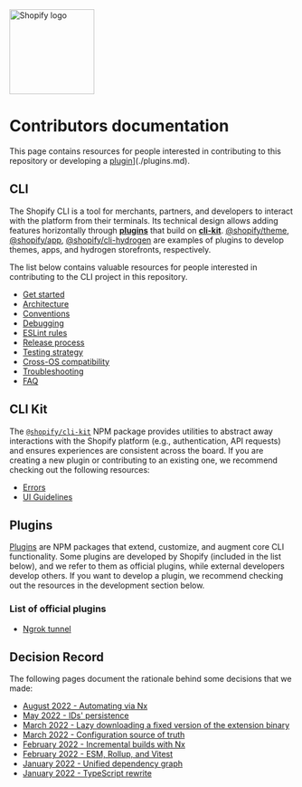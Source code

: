 <img src="https://github.com/Shopify/shopify-cli/raw/main/assets/logo.png" alt="Shopify logo" width="150">

# Contributors documentation

This page contains resources for people interested in contributing to this repository or developing a [plugin](./plugins.md)](./plugins.md).

## CLI

The Shopify CLI is a tool for merchants, partners, and developers to interact with the platform from their terminals. Its technical design allows adding features horizontally through [**plugins**](#plugins) that build on [**cli-kit**](#cli-kit). [@shopify/theme](https://www.npmjs.com/package/@shopify/theme), [@shopify/app](https://www.npmjs.com/package/@shopify/app), [@shopify/cli-hydrogen](https://www.npmjs.com/package/@shopify/cli-hydrogen) are examples of plugins to develop themes, apps, and hydrogen storefronts, respectively.

The list below contains valuable resources for people interested in contributing to the CLI project in this repository.

* [Get started](./cli/get-started.md)
* [Architecture](./cli/architecture.md)
* [Conventions](./cli/conventions.md)
* [Debugging](./cli/debugging.md)
* [ESLint rules](./cli/eslint-rules.md)
* [Release process](./cli/release.md)
* [Testing strategy](./cli/testing-strategy.md)
* [Cross-OS compatibility](./cli/cross-os-compatibility.md)
* [Troubleshooting](./cli/troubleshooting.md)
* [FAQ](./cli/faq.md)

## CLI Kit

The [`@shopify/cli-kit`](https://www.npmjs.com/package/@shopify/cli-kit) NPM package provides utilities to abstract away interactions with the Shopify platform (e.g., authentication, API requests) and ensures experiences are consistent across the board. If you are creating a new plugin or contributing to an existing one, we recommend checking out the following resources:

- [Errors](cli-kit/errors.md)
- [UI Guidelines](cli-kit/ui-guidelines.md)

## Plugins

[Plugins](./cli/plugins.md) are NPM packages that extend, customize, and augment core CLI functionality. Some plugins are developed by Shopify (included in the list below), and we refer to them as official plugins, while external developers develop others. If you want to develop a plugin, we recommend checking out the resources in the development section below.

### List of official plugins

* [Ngrok tunnel](./plugins/ngrok.md)

## Decision Record

The following pages document the rationale behind some decisions that we made:

* [August 2022 - Automating via Nx](./decision-record/2022_08-automation-via-nx.md)
* [May 2022 - IDs' persistence](./decision-record/2022_05-IDs'-persistence.md)
* [March 2022 - Lazy downloading a fixed version of the extension binary](./decision-record/2022_03-Lazy-downloading-a-fixed-version-of-the-extension-binary.md)
* [March 2022 - Configuration source of truth](./decision-record/2022_03-Configuration-source-of-truth.md)
* [February 2022 - Incremental builds with Nx](./decision-record/2022_02-Incremental-builds-with-Nx.md)
* [February 2022 - ESM, Rollup, and Vitest](./decision-record/2022_02-ESM,-Rollup,-and-Vitest.md)
* [January 2022 - Unified dependency graph](./decision-record/2022_01-unified-dependency-graph.md)
* [January 2022 - TypeScript rewrite](./decision-record/2022_01-TypeScript-rewrite.md)
